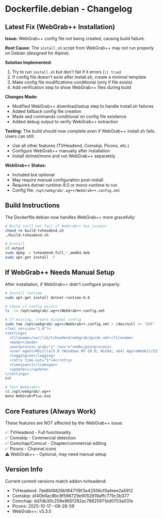 # Dockerfile.debian - Changelog

## Latest Fix (WebGrab++ Installation)

**Issue:** WebGrab++ config file not being created, causing build failure.

**Root Cause:** The `install.sh` script from WebGrab++ may not run properly on Debian (designed for Alpine).

**Solution Implemented:**
1. Try to run `install.sh` but don't fail if it errors (`|| true`)
2. If config file doesn't exist after install.sh, create a minimal template
3. Make config file modifications conditional (only if file exists)
4. Add verification step to show WebGrab++ files during build

**Changes Made:**
- Modified WebGrab++ download/setup step to handle install.sh failures
- Added fallback config file creation
- Made sed commands conditional on config file existence
- Added debug output to verify WebGrab++ extraction

**Testing:**
The build should now complete even if WebGrab++ install.sh fails. Users can still:
- Use all other features (TVHeadend, Comskip, Picons, etc.)
- Configure WebGrab++ manually after installation
- Install dotnet/mono and run WebGrab++ separately

**WebGrab++ Status:** 
- Included but optional
- May require manual configuration post-install
- Requires dotnet-runtime-8.0 or mono-runtime to run
- Config file: `/opt/webgrab/.wg++/WebGrab++.config.xml`

## Build Instructions

The Dockerfile.debian now handles WebGrab++ more gracefully:

```bash
# Build (will not fail if WebGrab++ has issues)
chmod +x build-tvheadend.sh
./build-tvheadend.sh

# Install
cd output
sudo dpkg -i tvheadend-full_*_amd64.deb
sudo apt-get install -f
```

## If WebGrab++ Needs Manual Setup

After installation, if WebGrab++ didn't configure properly:

```bash
# Install runtime
sudo apt-get install dotnet-runtime-8.0

# Check if config exists
ls -la /opt/webgrab/.wg++/WebGrab++.config.xml

# If missing, create minimal config
sudo tee /opt/webgrab/.wg++/WebGrab++.config.xml > /dev/null << 'EOF'
<?xml version="1.0"?>
<settings>
  <filename>/var/lib/tvheadend/webgrab/guide.xml</filename>
  <mode></mode>
  <postprocess grab="y" run="n">mdb</postprocess>
  <user-agent>Mozilla/5.0 (Windows NT 10.0; Win64; x64) AppleWebKit/537.36</user-agent>
  <logging>on</logging>
  <retry time-out="5">4</retry>
  <timespan>1</timespan>
  <update>i</update>
</settings>
EOF

# Test WebGrab++
cd /opt/webgrab/.wg++
mono WebGrab+Plus.exe
```

## Core Features (Always Work)

These features are NOT affected by the WebGrab++ issue:

✅ TVHeadend - Full functionality  
✅ Comskip - Commercial detection  
✅ Comchap/Comcut - Chapter/commercial editing  
✅ Picons - Channel icons  
⚠️ WebGrab++ - Optional, may need manual setup  

## Version Info

Current commit versions match addon-tvheadend:
- TVHeadend: 7de8bf4826b1847118f3a42556cf0afeee2a5912
- Comskip: a140b6ac8bc8f596729e9052819affc779c3b377
- Comchap: dd7db30c258e965f282ac78825971dd0703a031e
- Picons: 2025-10-17--08-28-59
- WebGrab++: v5.3.0
